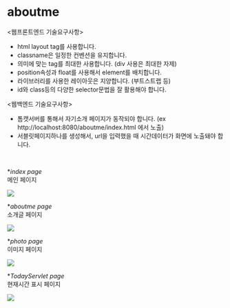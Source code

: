 # aboutme

<웹프론트엔드 기술요구사항>

- html layout tag를 사용합니다.
- classname은 일정한 컨벤션을 유지합니다.
- 의미에 맞는 tag를 최대한 사용합니다. (div 사용은 최대한 자제)
- position속성과 float를 사용해서 element를 배치합니다.
- 라이브러리를 사용한 레이아웃은 지양합니다. (부트스트랩 등)
- id와 class등의 다양한 selector문법을 잘 활용해야 합니다.
 

<웹백엔드 기술요구사항>

- 톰캣서버를 통해서 자기소개 페이지가 동작되야 합니다. (ex http://localhost:8080/aboutme/index.html 에서 노출)
- 서블릿페이지하나를 생성해서, url을 입력했을 때 시간데이터가 화면에 노출돼야 합니다.
   
<br>

**index page*   
메인 페이지


<img src = "https://user-images.githubusercontent.com/51191647/80452312-f3e5a280-8960-11ea-90c3-c545c3f365b2.JPG">

<br>

**aboutme page*    
소개글 페이지


<img src = "https://user-images.githubusercontent.com/51191647/80452263-d31d4d00-8960-11ea-9957-5b72d3cc7a72.JPG">

<br>

**photo page*    
이미지 페이지


<img src = "https://user-images.githubusercontent.com/51191647/80452315-f516cf80-8960-11ea-8497-d50d5dfc0577.JPG">

<br>

**TodayServlet page*   
현재시간 표시 페이지

<img src = "https://user-images.githubusercontent.com/51191647/80452316-f647fc80-8960-11ea-8789-1e2e29d84fd1.JPG">



